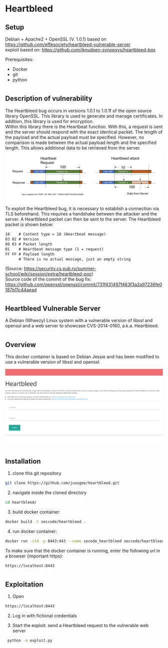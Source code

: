 # Heartbleed
## Setup
Debian + Apache2 + OpenSSL (V. 1.0.1) based on https://github.com/effesociety/heartbleed-vulnerable-server <br>
exploit based on: https://github.com/jknudsen-synopsys/heartbleed-box

Prerequisites:
- Docker
- git
- python

#
## Description of vulnerability
The Heartbleed bug occurs in versions 1.0.1 to 1.0.1f of the open source library OpenSSL. This library is used to generate and manage certificates. In addition, this library is used for encryption.  <br>
Within this library there is the Heartbeat function. With this, a request is sent and the server should respond with the exact identical packet. The length of the payload and the actual payload must be specified. However, no comparison is made between the actual payload length and the specified length. This allows additional data to be retrieved from the server. <br>
![Heartbleed](./docs/heartbleed.png)
To exploit the Heartbleed bug, it is necessary to establish a connection via TLS beforehand. This requires a handshake between the attacker and the server. A Heartbleed packet can then be sent to the server. The Heartbleed packet is shown below: <br>
```
18    # Content type = 18 (Heartbeat message)
03 02 # Version
00 03 # Packet length
01    # Heartbeat message type (1 = request)
FF FF # Payload length
      # There is no actual message, just an empty string
```
(Source: https://security.cs.pub.ro/summer-school/wiki/session/extra/heartbleed-poc) <br>
Source code of the commit of the bug fix: https://github.com/openssl/openssl/commit/731f431497f463f3a2a97236fe0187b11c44aead


#
## Heartbleed Vulnerable Server
A Debian (Wheezy) Linux system with a vulnerable version of libssl and openssl and a web server to showcase CVS-2014-0160, a.k.a. Heartbleed.

#
## Overview
This docker container is based on Debian Jessie and has been modified to use a vulnerable version of libssl and openssl.

![Vulnerable Web Page](./docs/Uebersicht_webview.png)


#
## Installation

1. clone this git repository 
```bash 
git clone https://github.com/juuugee/heartbleed.git
 ```
2. navigate inside the cloned directory
```bash 
cd heartbleed/
 ```

3. build docker container: 
``` bash
docker build -t seccode/heartbleed .
```
4. run docker container: 
``` bash
docker run -itd -p 8443:443 --name secode_heartbleed seccode/heartbleed
``` 
To make sure that the docker container is running, enter the following url in a browser (important https): 
``` bash
https://localhost:8443
```


#
## Exploitation

1. Open 
``` bash
https://localhost:8443
```
2. Log in with fictional credentials

3. Start the exploit:
send a Heartbleed request to the vulnerable web server
``` bash
 python -m exploit.py
```
